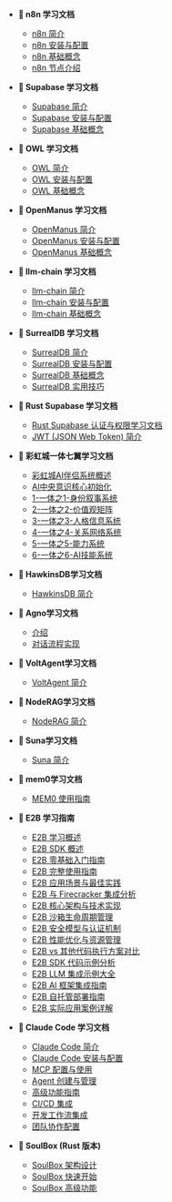 - **📖 n8n 学习文档**
  - [n8n 简介](docs/n8n_intro.md)
  - [n8n 安装与配置](docs/n8n_install.md)
  - [n8n 基础概念](docs/n8n_basic-concepts.md)
  - [n8n 节点介绍](docs/n8n_nodes.md)

- **📖 Supabase 学习文档**
  - [Supabase 简介](docs/supabase_intro.md)
  - [Supabase 安装与配置](docs/supabase_install.md)
  - [Supabase 基础概念](docs/supabase_basic-concepts.md)

- **📖 OWL 学习文档**
  - [OWL 简介](docs/owl_intro.md)
  - [OWL 安装与配置](docs/owl_install.md)
  - [OWL 基础概念](docs/owl_basic-concepts.md)

- **📖 OpenManus 学习文档**
  - [OpenManus 简介](docs/openmanus_intro.md)
  - [OpenManus 安装与配置](docs/openmanus_install.md)
  - [OpenManus 基础概念](docs/openmanus_basic-concepts.md)

- **📖 llm-chain 学习文档**
  - [llm-chain 简介](docs/llm-chain_intro.md)
  - [llm-chain 安装与配置](docs/llm-chain_install.md)
  - [llm-chain 基础概念](docs/llm-chain_basic-concepts.md)  

- **📖 SurrealDB 学习文档**
  - [SurrealDB 简介](docs/surrealdb_intro.md)
  - [SurrealDB 安装与配置](docs/surrealdb_install.md)
  - [SurrealDB 基础概念](docs/surrealdb_basic-concepts.md)
  - [SurrealDB 实用技巧](docs/surrealdb_advanced-concepts.md)

- **📖 Rust Supabase 学习文档**
  - [Rust Supabase 认证与权限学习文档](docs/rust-supabase-auth-guide.md)
  - [JWT (JSON Web Token) 简介](docs/jwt_intro.md)


- **📖 彩虹城一体七翼学习文档**
  - [彩虹城AI伴侣系统概述](docs/rainbowcity.md)
  - [AI中央意识核心初始化](docs/rainbowcity1.md)
  - [1-一体之1-身份叙事系统](docs/rainbowcity2.md)
  - [2-一体之2-价值观矩阵](docs/rainbowcity3.md)
  - [3-一体之3-人格信息系统](docs/rainbowcity4.md)
  - [4-一体之4-关系网络系统](docs/rainbowcity5.md)
  - [5-一体之5-能力系统](docs/rainbowcity6.md)
  - [6-一体之6-AI技能系统](docs/rainbowcity7.md)


- **📖 HawkinsDB学习文档**
  - [HawkinsDB 简介](docs/hawkinsdb_intro.md)
  
- **📖 Agno学习文档**
  - [介绍](docs/agno_intro.md)
  - [对话流程实现](docs/agno_true.md)  
- **📖 VoltAgent学习文档**
  - [VoltAgent 简介](docs/voltagent_intro.md)

- **📖 NodeRAG学习文档**
  - [NodeRAG 简介](docs/nodrag_intro.md)

- **📖 Suna学习文档**
  - [Suna 简介](docs/suna_intro.md)

- **📖 mem0学习文档**
  - [MEM0 使用指南](docs/MEM0_使用指南.md)

- **📖 E2B 学习指南**
  - [E2B 学习概述](docs/README.md)
  - [E2B SDK 概述](docs/01_e2b_sdk_overview.md)
  - [E2B 零基础入门指南](docs/e2b_beginner_guide.md)
  - [E2B 完整使用指南](docs/e2b_comprehensive_guide.md)
  - [E2B 应用场景与最佳实践](docs/02_e2b_applications.md)
  - [E2B 与 Firecracker 集成分析](docs/03_e2b_firecracker_integration.md)
  - [E2B 核心架构与技术实现](docs/05_e2b_core_architecture.md)
  - [E2B 沙箱生命周期管理](docs/06_e2b_sandbox_lifecycle.md)
  - [E2B 安全模型与认证机制](docs/07_e2b_security_authentication.md)
  - [E2B 性能优化与资源管理](docs/08_e2b_performance_optimization.md)
  - [E2B vs 其他代码执行方案对比](docs/09_e2b_vs_alternatives.md)
  - [E2B SDK 代码示例分析](docs/04_code_examples.md)
  - [E2B LLM 集成示例大全](docs/10_e2b_llm_integrations.md)
  - [E2B AI 框架集成指南](docs/11_e2b_ai_frameworks.md)
  - [E2B 自托管部署指南](docs/12_e2b_self_hosting.md)
  - [E2B 实际应用案例详解](docs/13_e2b_real_world_applications.md)

- **📖 Claude Code 学习文档**
  - [Claude Code 简介](docs/claude-code_intro.md)
  - [Claude Code 安装与配置](docs/claude-code_install.md)
  - [MCP 配置与使用](docs/claude-code_mcp.md)
  - [Agent 创建与管理](docs/claude-code_agents.md)
  - [高级功能指南](docs/claude-code_advanced.md)
  - [CI/CD 集成](docs/claude-code_cicd.md)
  - [开发工作流集成](docs/claude-code_workflow.md)
  - [团队协作配置](docs/claude-code_team.md)

- **🦀 SoulBox (Rust 版本)**
  - [SoulBox 架构设计](docs/soulbox_architecture_design.md)
  - [SoulBox 快速开始](docs/soulbox_quickstart.md)
  - [SoulBox 高级功能](docs/soulbox_advanced_features.md)